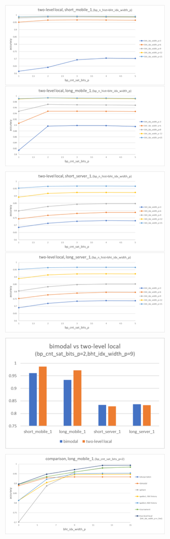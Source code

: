 

![](../evaluation/plots/two_level_local_short_mobile_1.png)
![](../evaluation/plots/two_level_local_long_mobile_1.png)

![](../evaluation/plots/two_level_local_short_server_1.png)
![](../evaluation/plots/two_level_local_long_server_1.png)


![](../evaluation/plots/bimodal_vs_two_level_local.png)


![](../evaluation/plots/comparison_long_mobile_1.png)




